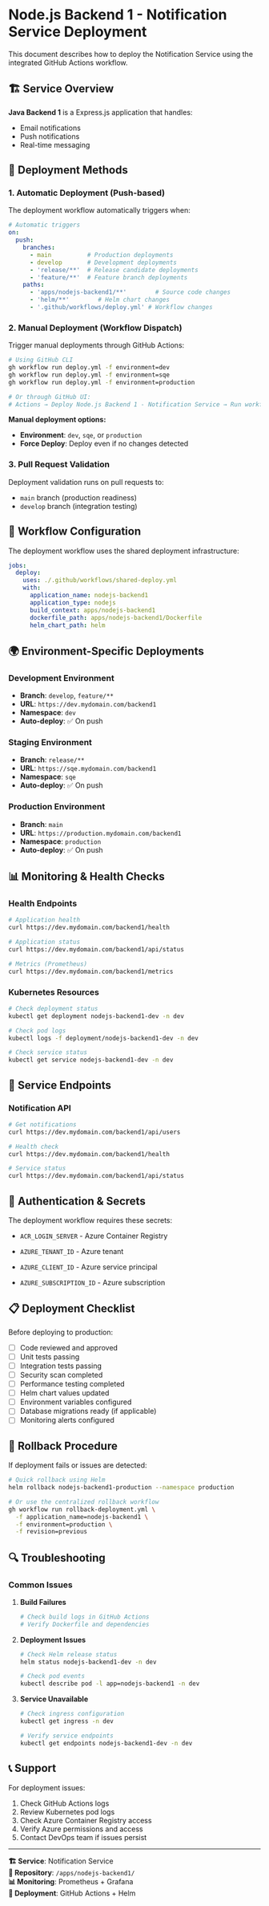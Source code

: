 # Node.js Backend 1 - Notification Service Deployment

This document describes how to deploy the Notification Service using the integrated GitHub Actions workflow.

## 🏗️ **Service Overview**

**Java Backend 1** is a Express.js application that handles:
- Email notifications
- Push notifications
- Real-time messaging

## 🚀 **Deployment Methods**

### 1. **Automatic Deployment (Push-based)**

The deployment workflow automatically triggers when:

```yaml
# Automatic triggers
on:
  push:
    branches:
      - main          # Production deployments
      - develop       # Development deployments
      - 'release/**'  # Release candidate deployments
      - 'feature/**'  # Feature branch deployments
    paths:
      - 'apps/nodejs-backend1/**'        # Source code changes
      - 'helm/**'        # Helm chart changes
      - '.github/workflows/deploy.yml' # Workflow changes
```

### 2. **Manual Deployment (Workflow Dispatch)**

Trigger manual deployments through GitHub Actions:

```bash
# Using GitHub CLI
gh workflow run deploy.yml -f environment=dev
gh workflow run deploy.yml -f environment=sqe
gh workflow run deploy.yml -f environment=production

# Or through GitHub UI:
# Actions → Deploy Node.js Backend 1 - Notification Service → Run workflow
```

**Manual deployment options:**
- **Environment**: `dev`, `sqe`, or `production`
- **Force Deploy**: Deploy even if no changes detected

### 3. **Pull Request Validation**

Deployment validation runs on pull requests to:
- `main` branch (production readiness)
- `develop` branch (integration testing)

## 🔧 **Workflow Configuration**

The deployment workflow uses the shared deployment infrastructure:

```yaml
jobs:
  deploy:
    uses: ./.github/workflows/shared-deploy.yml
    with:
      application_name: nodejs-backend1
      application_type: nodejs
      build_context: apps/nodejs-backend1
      dockerfile_path: apps/nodejs-backend1/Dockerfile
      helm_chart_path: helm
```

## 🌍 **Environment-Specific Deployments**

### Development Environment
- **Branch**: `develop`, `feature/**`
- **URL**: `https://dev.mydomain.com/backend1`
- **Namespace**: `dev`
- **Auto-deploy**: ✅ On push

### Staging Environment
- **Branch**: `release/**`
- **URL**: `https://sqe.mydomain.com/backend1`
- **Namespace**: `sqe`
- **Auto-deploy**: ✅ On push

### Production Environment
- **Branch**: `main`
- **URL**: `https://production.mydomain.com/backend1`
- **Namespace**: `production`
- **Auto-deploy**: ✅ On push

## 📊 **Monitoring & Health Checks**

### Health Endpoints
```bash
# Application health
curl https://dev.mydomain.com/backend1/health

# Application status
curl https://dev.mydomain.com/backend1/api/status

# Metrics (Prometheus)
curl https://dev.mydomain.com/backend1/metrics
```

### Kubernetes Resources
```bash
# Check deployment status
kubectl get deployment nodejs-backend1-dev -n dev

# Check pod logs
kubectl logs -f deployment/nodejs-backend1-dev -n dev

# Check service status
kubectl get service nodejs-backend1-dev -n dev
```

## 🎯 **Service Endpoints**

### Notification API
```bash
# Get notifications
curl https://dev.mydomain.com/backend1/api/users

# Health check
curl https://dev.mydomain.com/backend1/health

# Service status
curl https://dev.mydomain.com/backend1/api/status
```

## 🔐 **Authentication & Secrets**

The deployment workflow requires these secrets:
- `ACR_LOGIN_SERVER` - Azure Container Registry

- `AZURE_TENANT_ID` - Azure tenant
- `AZURE_CLIENT_ID` - Azure service principal
- `AZURE_SUBSCRIPTION_ID` - Azure subscription

## 📋 **Deployment Checklist**

Before deploying to production:

- [ ] Code reviewed and approved
- [ ] Unit tests passing
- [ ] Integration tests passing
- [ ] Security scan completed
- [ ] Performance testing completed
- [ ] Helm chart values updated
- [ ] Environment variables configured
- [ ] Database migrations ready (if applicable)
- [ ] Monitoring alerts configured

## 🚨 **Rollback Procedure**

If deployment fails or issues are detected:

```bash
# Quick rollback using Helm
helm rollback nodejs-backend1-production --namespace production

# Or use the centralized rollback workflow
gh workflow run rollback-deployment.yml \
  -f application_name=nodejs-backend1 \
  -f environment=production \
  -f revision=previous
```

## 🔍 **Troubleshooting**

### Common Issues

1. **Build Failures**
   ```bash
   # Check build logs in GitHub Actions
   # Verify Dockerfile and dependencies
   ```

2. **Deployment Issues**
   ```bash
   # Check Helm release status
   helm status nodejs-backend1-dev -n dev
   
   # Check pod events
   kubectl describe pod -l app=nodejs-backend1 -n dev
   ```

3. **Service Unavailable**
   ```bash
   # Check ingress configuration
   kubectl get ingress -n dev
   
   # Verify service endpoints
   kubectl get endpoints nodejs-backend1-dev -n dev
   ```

## 📞 **Support**

For deployment issues:
1. Check GitHub Actions logs
2. Review Kubernetes pod logs
3. Check Azure Container Registry access
4. Verify Azure permissions and access
5. Contact DevOps team if issues persist

---

**🏗️ Service**: Notification Service  
**🔗 Repository**: `/apps/nodejs-backend1/`  
**📊 Monitoring**: Prometheus + Grafana  
**🚀 Deployment**: GitHub Actions + Helm